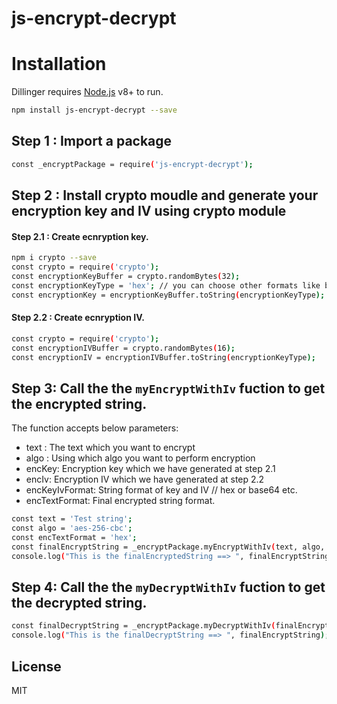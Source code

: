 # js-encrypt-decrypt

# Installation
Dillinger requires [Node.js](https://nodejs.org/) v8+ to run.
```sh
npm install js-encrypt-decrypt --save
```
## Step 1 : Import a package
```sh
const _encryptPackage = require('js-encrypt-decrypt');
```
## Step 2 : Install crypto moudle and generate your encryption key and IV using crypto module

#### Step 2.1 : Create ecnryption key.
```sh
npm i crypto --save
const crypto = require('crypto');
const encryptionKeyBuffer = crypto.randomBytes(32);
const encryptionKeyType = 'hex'; // you can choose other formats like base64 etc.
const encryptionKey = encryptionKeyBuffer.toString(encryptionKeyType);
```

#### Step 2.2 : Create ecnryption IV.
```sh
const crypto = require('crypto');
const encryptionIVBuffer = crypto.randomBytes(16);
const encryptionIV = encryptionIVBuffer.toString(encryptionKeyType);
```

## Step 3: Call the the `myEncryptWithIv` fuction to get the encrypted string.
The function accepts below parameters:
 - text : The text which you want to encrypt
 - algo : Using which algo you want to perform encryption
 - encKey: Encryption key which we have generated at step 2.1
 - encIv: Encryption IV which we have generated at step 2.2
 - encKeyIvFormat: String format of key and IV // hex or base64 etc.
 - encTextFormat: Final encrypted string format.

```sh
const text = 'Test string';
const algo = 'aes-256-cbc';
const encTextFormat = 'hex';
const finalEncryptString = _encryptPackage.myEncryptWithIv(text, algo, encryptionKey, encryptionIV, encryptionKeyType, encTextFormat);
console.log("This is the finalEncryptedString ==> ", finalEncryptString);
```
## Step 4: Call the the `myDecryptWithIv` fuction to get the decrypted string.
```sh
const finalDecryptString = _encryptPackage.myDecryptWithIv(finalEncryptString, algo, encryptionKey, encryptionIV, encryptionKeyType, encTextFormat);
console.log("This is the finalDecryptString ==> ", finalEncryptString);
```
## License
MIT